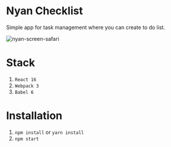 # Nyan Checklist

Simple app for task management where you can create to do list.

![nyan-screen-safari](https://user-images.githubusercontent.com/7287535/46659898-7f041980-cbbe-11e8-9b04-e38277733a49.png)

# Stack

1. `React 16`
2. `Webpack 3`
3. `Babel 6`

# Installation

1. `npm install` or `yarn install`
2. `npm start`
